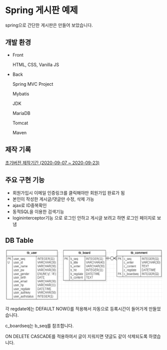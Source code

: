 # Spring 게시판 예제 

spring으로 간단한 게시판은 만들어 보았습니다.

## 개발 환경

- Front

  HTML, CSS, Vanilla JS

- Back

  Spring MVC Project

  Mybatis

  JDK

  MariaDB

  Tomcat

  Maven

## 제작 기록

[초기버전 제작기간 (2020-09-07 ~ 2020-09-23)](/Diary/initsetting.md)

## 주요 구현 기능

- 회원가입시 이메일 인증링크를 클릭해야만 회원가입 완료가 됨
- 본인이 작성한 게시글/댓글만 수정, 삭제 가능
- ajax로 ID중복확인
- 동적SQL을 이용한 검색기능
- logininterceptor기능 으로 로그인 안하고 게시글 보려고 하면 로그인 페이지로 보냄

## DB Table

![](/Diary/images/UML.png)



각 regdate에는 DEFAULT NOW()를 적용해서 자동으로 등록시간이 들어가게 만들었습니다.

c_boardseq는 b_seq를 참조합니다.

ON DELETE CASCADE를 적용하여서 글이 지워지면 댓글도 같이 삭제되도록 하였습니다.

